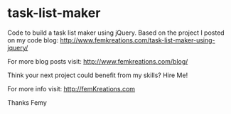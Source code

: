 # task-list-maker


Code to build a task list maker using jQuery. Based on the project I posted on my code blog: http://www.femkreations.com/task-list-maker-using-jquery/

For more blog posts visit: http://www.femkreations.com/blog/

Think your next project could benefit from my skills? Hire Me!

For more info visit: http://femKreations.com

Thanks Femy
